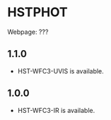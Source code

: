 # HSTPHOT

Webpage: ???

## 1.1.0
- HST-WFC3-UVIS is available.

## 1.0.0
- HST-WFC3-IR is available.